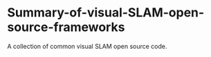 # Summary-of-visual-SLAM-open-source-frameworks
A collection of common visual SLAM open source code.
